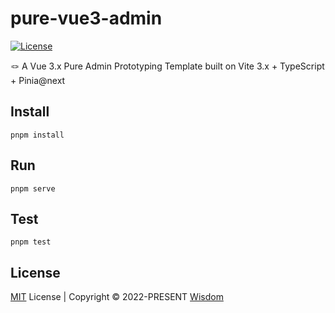 # pure-vue3-admin

[![License](https://img.shields.io/github/license/pdsuwwz/pure-vue3-admin?color=ffd932)](https://github.com/pdsuwwz/pure-vue3-admin/blob/main/LICENSE)

🪢 A Vue 3.x Pure Admin Prototyping Template built on Vite 3.x + TypeScript + Pinia@next

## Install

```
pnpm install
```


## Run

```
pnpm serve
```

## Test

```
pnpm test
```

## License

[MIT](./LICENSE) License | Copyright © 2022-PRESENT [Wisdom](https://github.com/pdsuwwz)
